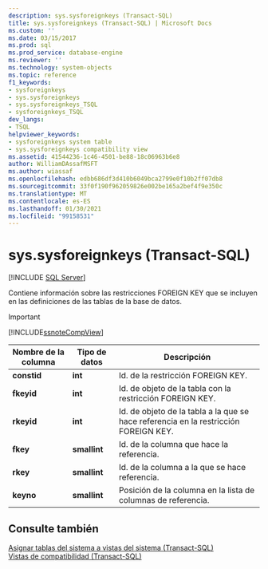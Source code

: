 ```yaml
---
description: sys.sysforeignkeys (Transact-SQL)
title: sys.sysforeignkeys (Transact-SQL) | Microsoft Docs
ms.custom: ''
ms.date: 03/15/2017
ms.prod: sql
ms.prod_service: database-engine
ms.reviewer: ''
ms.technology: system-objects
ms.topic: reference
f1_keywords:
- sysforeignkeys
- sys.sysforeignkeys
- sys.sysforeignkeys_TSQL
- sysforeignkeys_TSQL
dev_langs:
- TSQL
helpviewer_keywords:
- sysforeignkeys system table
- sys.sysforeignkeys compatibility view
ms.assetid: 41544236-1c46-4501-be88-18c06963b6e8
author: WilliamDAssafMSFT
ms.author: wiassaf
ms.openlocfilehash: edbb686df3d410b6049bca2799e0f10b2ff07db8
ms.sourcegitcommit: 33f0f190f962059826e002be165a2bef4f9e350c
ms.translationtype: MT
ms.contentlocale: es-ES
ms.lasthandoff: 01/30/2021
ms.locfileid: "99158531"
---
```

# <a name="syssysforeignkeys-transact-sql"></a>sys.sysforeignkeys (Transact-SQL)
[!INCLUDE [SQL Server](../../includes/applies-to-version/sqlserver.md)]

  Contiene información sobre las restricciones FOREIGN KEY que se incluyen en las definiciones de las tablas de la base de datos.  
  
> [!IMPORTANT]  
>  [!INCLUDE[ssnoteCompView](../../includes/ssnotecompview-md.md)]  
  
|Nombre de la columna|Tipo de datos|Descripción|  
|-----------------|---------------|-----------------|  
|**constid**|**int**|Id. de la restricción FOREIGN KEY.|  
|**fkeyid**|**int**|Id. de objeto de la tabla con la restricción FOREIGN KEY.|  
|**rkeyid**|**int**|Id. de objeto de la tabla a la que se hace referencia en la restricción FOREIGN KEY.|  
|**fkey**|**smallint**|Id. de la columna que hace la referencia.|  
|**rkey**|**smallint**|Id. de la columna a la que se hace referencia.|  
|**keyno**|**smallint**|Posición de la columna en la lista de columnas de referencia.|  
  
## <a name="see-also"></a>Consulte también  
 [Asignar tablas del sistema a vistas del sistema &#40;Transact-SQL&#41;](../../relational-databases/system-tables/mapping-system-tables-to-system-views-transact-sql.md)   
 [Vistas de compatibilidad &#40;Transact-SQL&#41;](~/relational-databases/system-compatibility-views/system-compatibility-views-transact-sql.md)  
  
  
